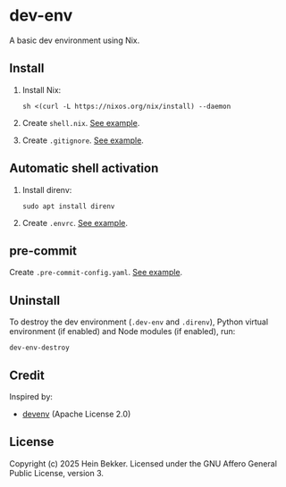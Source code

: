 # dev-env

A basic dev environment using Nix.

## Install

1. Install Nix:

    ```shell
    sh <(curl -L https://nixos.org/nix/install) --daemon
    ```

2. Create `shell.nix`. [See example](example/shell.nix).

3. Create `.gitignore`. [See example](example/.gitignore).

## Automatic shell activation

1. Install direnv:

    ```shell
    sudo apt install direnv
    ```

2. Create `.envrc`. [See example](example/.envrc).

## pre-commit

Create `.pre-commit-config.yaml`. [See example](example/.pre-commit-config.yaml).

## Uninstall

To destroy the dev environment (`.dev-env` and `.direnv`), Python virtual environment (if enabled) and Node modules (if enabled), run:

```shell
dev-env-destroy
```

## Credit

Inspired by:

- [devenv](https://github.com/cachix/devenv) (Apache License 2.0)

## License

Copyright (c) 2025 Hein Bekker. Licensed under the GNU Affero General Public License, version 3.
